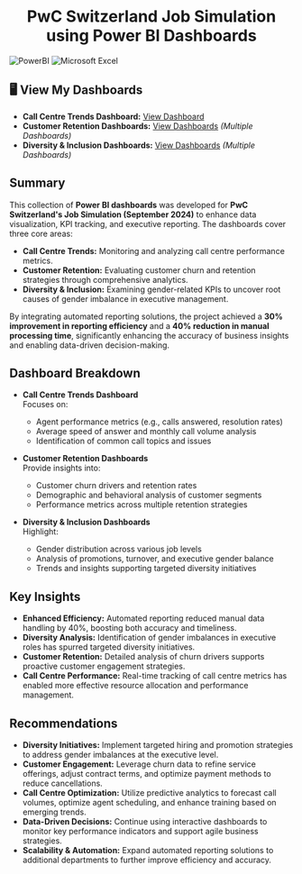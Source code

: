 <h1 align="center">PwC Switzerland Job Simulation using Power BI Dashboards</h1>
<p>
  <img alt="PowerBI" src="https://img.shields.io/badge/-PowerBI-F2C811?style=flat-square&logo=powerbi&logoColor=white" />
  <img alt="Microsoft Excel" src="https://img.shields.io/badge/-Microsoft%20Excel-217346?style=flat-square&logo=microsoftexcel&logoColor=white" />
</p>

## 🖥️ View My Dashboards

- **Call Centre Trends Dashboard:** [View Dashboard](https://app.powerbi.com/links/CK7pMvMlOP?ctid=49674e50-85af-4f8d-973a-02b51c2f5005&pbi_source=linkShare)
- **Customer Retention Dashboards:** [View Dashboards](https://app.powerbi.com/links/GiCvYUqMJm?ctid=49674e50-85af-4f8d-973a-02b51c2f5005&pbi_source=linkShare) *(Multiple Dashboards)*
- **Diversity & Inclusion Dashboards:** [View Dashboards](https://app.powerbi.com/links/bN8uxYL3Y2?ctid=49674e50-85af-4f8d-973a-02b51c2f5005&pbi_source=linkShare) *(Multiple Dashboards)*

## Summary
This collection of **Power BI dashboards** was developed for **PwC Switzerland's Job Simulation (September 2024)** to enhance data visualization, KPI tracking, and executive reporting. The dashboards cover three core areas:

- **Call Centre Trends:** Monitoring and analyzing call centre performance metrics.
- **Customer Retention:** Evaluating customer churn and retention strategies through comprehensive analytics.
- **Diversity & Inclusion:** Examining gender-related KPIs to uncover root causes of gender imbalance in executive management.

By integrating automated reporting solutions, the project achieved a **30% improvement in reporting efficiency** and a **40% reduction in manual processing time**, significantly enhancing the accuracy of business insights and enabling data-driven decision-making.

## Dashboard Breakdown

- **Call Centre Trends Dashboard**  
  Focuses on:
  - Agent performance metrics (e.g., calls answered, resolution rates)
  - Average speed of answer and monthly call volume analysis
  - Identification of common call topics and issues

- **Customer Retention Dashboards**  
  Provide insights into:
  - Customer churn drivers and retention rates
  - Demographic and behavioral analysis of customer segments
  - Performance metrics across multiple retention strategies

- **Diversity & Inclusion Dashboards**  
  Highlight:
  - Gender distribution across various job levels
  - Analysis of promotions, turnover, and executive gender balance
  - Trends and insights supporting targeted diversity initiatives

## Key Insights
- **Enhanced Efficiency:** Automated reporting reduced manual data handling by 40%, boosting both accuracy and timeliness.
- **Diversity Analysis:** Identification of gender imbalances in executive roles has spurred targeted diversity initiatives.
- **Customer Retention:** Detailed analysis of churn drivers supports proactive customer engagement strategies.
- **Call Centre Performance:** Real-time tracking of call centre metrics has enabled more effective resource allocation and performance management.

## Recommendations
- **Diversity Initiatives:** Implement targeted hiring and promotion strategies to address gender imbalances at the executive level.
- **Customer Engagement:** Leverage churn data to refine service offerings, adjust contract terms, and optimize payment methods to reduce cancellations.
- **Call Centre Optimization:** Utilize predictive analytics to forecast call volumes, optimize agent scheduling, and enhance training based on emerging trends.
- **Data-Driven Decisions:** Continue using interactive dashboards to monitor key performance indicators and support agile business strategies.
- **Scalability & Automation:** Expand automated reporting solutions to additional departments to further improve efficiency and accuracy.

